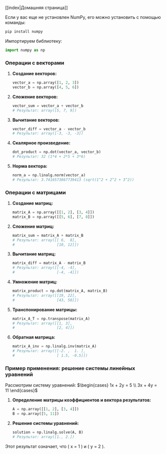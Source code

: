 [[index|Домашняя страница]]

Если у вас еще не установлен NumPy, его можно установить с помощью команды:
```sh
pip install numpy
```

Импортируем библиотеку:
```python
import numpy as np
```

### Операции с векторами

1. **Создание векторов:**
   ```python
   vector_a = np.array([1, 2, 3])
   vector_b = np.array([4, 5, 6])
   ```

2. **Сложение векторов:**
   ```python
   vector_sum = vector_a + vector_b
   # Результат: array([5, 7, 9])
   ```

3. **Вычитание векторов:**
   ```python
   vector_diff = vector_a - vector_b
   # Результат: array([-3, -3, -3])
   ```

4. **Скалярное произведение:**
   ```python
   dot_product = np.dot(vector_a, vector_b)
   # Результат: 32 (1*4 + 2*5 + 3*6)
   ```

5. **Норма вектора:**
   ```python
   norm_a = np.linalg.norm(vector_a)
   # Результат: 3.7416573867739413 (sqrt(1^2 + 2^2 + 3^2))
   ```

### Операции с матрицами

1. **Создание матриц:**
   ```python
   matrix_A = np.array([[1, 2], [3, 4]])
   matrix_B = np.array([[5, 6], [7, 8]])
   ```

2. **Сложение матриц:**
   ```python
   matrix_sum = matrix_A + matrix_B
   # Результат: array([[ 6,  8],
   #                   [10, 12]])
   ```

3. **Вычитание матриц:**
   ```python
   matrix_diff = matrix_A - matrix_B
   # Результат: array([[-4, -4],
   #                   [-4, -4]])
   ```

4. **Умножение матриц:**
   ```python
   matrix_product = np.dot(matrix_A, matrix_B)
   # Результат: array([[19, 22],
   #                   [43, 50]])
   ```

5. **Транспонирование матрицы:**
   ```python
   matrix_A_T = np.transpose(matrix_A)
   # Результат: array([[1, 3],
   #                   [2, 4]])
   ```

6. **Обратная матрица:**
   ```python
   matrix_A_inv = np.linalg.inv(matrix_A)
   # Результат: array([[-2. ,  1. ],
   #                   [ 1.5, -0.5]])
   ```

### Пример применения: решение системы линейных уравнений

Рассмотрим систему уравнений:
$\begin{cases} 1x + 2y = 5 \\ 3x + 4y = 11 \end{cases}$

1. **Определение матрицы коэффициентов и вектора результатов:**
   ```python
   A = np.array([[1, 2], [3, 4]])
   B = np.array([5, 11])
   ```

2. **Решение системы уравнений:**
   ```python
   solution = np.linalg.solve(A, B)
   # Результат: array([1., 2.])
   ```

Этот результат означает, что \( x = 1 \) и \( y = 2 \).

